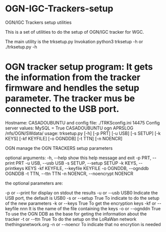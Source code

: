 # OGN-IGC-Trackers-setup
OGN/IGC Trackers setup utilities 

This is a set of utilities to do the setup of OGN/IGC tracker for WGC.

The main utility is the trksetup.py
Invokation   python3 trksetup -h      or     ./trksetup.py -h



OGN tracker setup program:
It gets the information from the tracker firmware and hendles the setup parameter.
The tracker mus be connected to the USB port.
==================================================================================


Hostname:             CASADOUBUNTU  and config file:  ./TRKSconfig.ini 14475
Config server values: MySQL = True CASADOUBUNTU ogn APRSLOG /nfs/OGN/SWdata/
usage: trksetup.py [-h] [-p PRT] [-u USB] [-s SETUP] [-k KEYS] [-kf KEYFILE]
                   [-o OGNDDB] [-t TTN] [-n NOENCR]

OGN manage the OGN TRACKERS setup parameters

optional arguments:
  -h, --help            show this help message and exit
  -p PRT, --print PRT
  -u USB, --usb USB
  -s SETUP, --setup SETUP
  -k KEYS, --printkeys KEYS
  -kf KEYFILE, --keyfile KEYFILE
  -o OGNDDB, --ognddb OGNDDB
  -t TTN, --ttn TTN
  -n NOENCR, --noencrypt NOENCR


the optional parameters are:

-p or --print 		for display on stdout the results
-u or --usb USB0	Indicate the USB port, the default is USB0
-s or --setup True	To indicate to do the setup of the new parameters
-k or --keys True	To get the encryption keys
-kf or --keyfile nnn	It is the name of the file containing the keys
-o or --ognddn True	To use the OGN DDB as the base for geting the information about the tracker
-t or --ttn True	To do the setup on the LoRaWan network thethingsnetwork.org 
-n or --noencr		To indicate that no encrytion is needed




